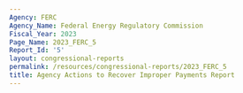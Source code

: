 ```yaml
---
Agency: FERC
Agency_Name: Federal Energy Regulatory Commission
Fiscal_Year: 2023
Page_Name: 2023_FERC_5
Report_Id: '5'
layout: congressional-reports
permalink: /resources/congressional-reports/2023_FERC_5
title: Agency Actions to Recover Improper Payments Report
---
```

